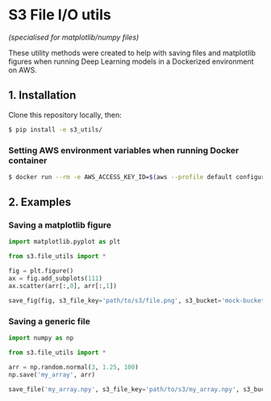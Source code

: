 # S3 File I/O utils
_(specialised for matplotlib/numpy files)_

These utility methods were created to help with saving files and matplotlib figures when running Deep Learning models in a Dockerized environment on AWS.

## 1. Installation

Clone this repository locally, then:

```bash
$ pip install -e s3_utils/
```

### Setting AWS environment variables when running Docker container

```bash
$ docker run --rm -e AWS_ACCESS_KEY_ID=$(aws --profile default configure get aws_access_key_id) -e AWS_SECRET_ACCESS_KEY=$(aws --profile default configure get aws_secret_access_key) <docker-image>
```

## 2. Examples

### Saving a matplotlib figure
```python
import matplotlib.pyplot as plt

from s3.file_utils import *

fig = plt.figure()
ax = fig.add_subplots(111)
ax.scatter(arr[:,0], arr[:,1])

save_fig(fig, s3_file_key='path/to/s3/file.png', s3_bucket='mock-bucket')
```

### Saving a generic file
```python
import numpy as np

from s3.file_utils import *

arr = np.random.normal(3, 1.25, 100)
np.save('my_array', arr)

save_file('my_array.npy', s3_file_key='path/to/s3/my_array.npy', s3_bucket='mock-bucket')
```
